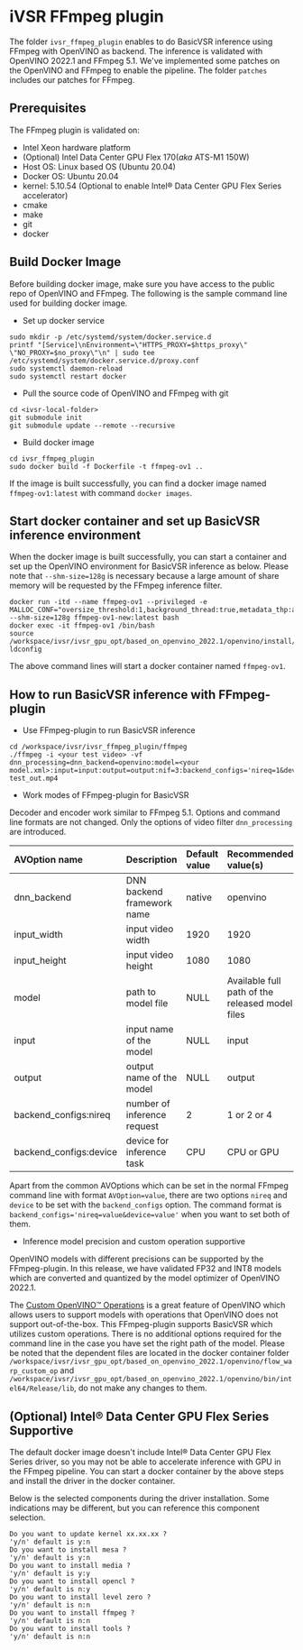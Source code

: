 # iVSR FFmpeg plugin
The folder `ivsr_ffmpeg_plugin` enables to do BasicVSR inference using FFmpeg with OpenVINO as backend. The inference is validated with OpenVINO 2022.1 and FFmpeg 5.1. We've implemented some patches on the OpenVINO and FFmpeg to enable the pipeline.
The folder `patches` includes our patches for FFmpeg.

## Prerequisites
The FFmpeg plugin is validated on:
- Intel Xeon hardware platform
- (Optional) Intel Data Center GPU Flex 170(*aka* ATS-M1 150W)
- Host OS: Linux based OS (Ubuntu 20.04)
- Docker OS: Ubuntu 20.04
- kernel: 5.10.54 (Optional to enable Intel® Data Center GPU Flex Series accelerator)
- cmake
- make
- git
- docker 

## Build Docker Image
Before building docker image, make sure you have access to the public repo of OpenVINO and FFmpeg.
The following is the sample command line used for building docker image.
- Set up docker service
```
sudo mkdir -p /etc/systemd/system/docker.service.d
printf "[Service]\nEnvironment=\"HTTPS_PROXY=$https_proxy\" \"NO_PROXY=$no_proxy\"\n" | sudo tee /etc/systemd/system/docker.service.d/proxy.conf
sudo systemctl daemon-reload
sudo systemctl restart docker
```
- Pull the source code of OpenVINO and FFmpeg with git
```
cd <ivsr-local-folder>
git submodule init
git submodule update --remote --recursive
```
- Build docker image
```
cd ivsr_ffmpeg_plugin
sudo docker build -f Dockerfile -t ffmpeg-ov1 ..
```
If the image is built successfully, you can find a docker image named `ffmpeg-ov1:latest` with command `docker images`.

## Start docker container and set up BasicVSR inference environment
When the docker image is built successfully, you can start a container and set up the OpenVINO environment for BasicVSR inference as below. Please note that `--shm-size=128g` is necessary because a large amount of share memory will be requested by the FFmpeg inference filter.
```
docker run -itd --name ffmpeg-ov1 --privileged -e MALLOC_CONF="oversize_threshold:1,background_thread:true,metadata_thp:auto,dirty_decay_ms:9000000000,muzzy_decay_ms:9000000000" --shm-size=128g ffmpeg-ov1-new:latest bash
docker exec -it ffmpeg-ov1 /bin/bash
source /workspace/ivsr/ivsr_gpu_opt/based_on_openvino_2022.1/openvino/install/setupvars.sh
ldconfig
```
The above command lines will start a docker container named `ffmpeg-ov1`.
## How to run BasicVSR inference with FFmpeg-plugin
- Use FFmpeg-plugin to run BasicVSR inference
```
cd /workspace/ivsr/ivsr_ffmpeg_plugin/ffmpeg
./ffmpeg -i <your test video> -vf dnn_processing=dnn_backend=openvino:model=<your model.xml>:input=input:output=output:nif=3:backend_configs='nireq=1&device=CPU' test_out.mp4
```

- Work modes of FFmpeg-plugin for BasicVSR

Decoder and encoder work similar to FFmpeg 5.1. Options and command line formats are not changed.
Only the options of video filter `dnn_processing` are introduced.

|AVOption name|Description|Default value|Recommended value(s)|
|:--|:--|:--|:--|
|dnn_backend|DNN backend framework name|native|openvino|
|input_width|input video width|1920|1920|
|input_height|input video height|1080|1080|
|model|path to model file|NULL|Available full path of the released model files|
|input|input name of the model|NULL|input|
|output|output name of the model|NULL|output|
|backend_configs:nireq|number of inference request|2|1 or 2 or 4|
|backend_configs:device|device for inference task|CPU|CPU or GPU|

Apart from the common AVOptions which can be set in the normal FFmpeg command line with format `AVOption=value`, there are two options `nireq` and `device` to be set with the `backend_configs` option. The command format is `backend_configs='nireq=value&device=value'` when you want to set both of them.

- Inference model precision and custom operation supportive 

OpenVINO models with different precisions can be supported by the FFmpeg-plugin. In this release, we have validated FP32 and INT8 models which are converted and quantized by the model optimizer of OpenVINO 2022.1.

The [Custom OpenVINO™ Operations](https://docs.openvino.ai/latest/openvino_docs_Extensibility_UG_add_openvino_ops.html) is a great feature of OpenVINO which allows users to support models with operations that OpenVINO does not support out-of-the-box. 
This FFmpeg-plugin supports BasicVSR which utilizes custom operations. There is no additional options required for the command line in the case you have set the right path of the model. Please be noted that the dependent files are located in the docker container folder `/workspace/ivsr/ivsr_gpu_opt/based_on_openvino_2022.1/openvino/flow_warp_custom_op` and `/workspace/ivsr/ivsr_gpu_opt/based_on_openvino_2022.1/openvino/bin/intel64/Release/lib`, do not make any changes to them.

## (Optional) Intel® Data Center GPU Flex Series Supportive
The default docker image doesn't include Intel® Data Center GPU Flex Series driver, so you may not be able to accelerate inference with GPU in the FFmpeg pipeline. You can start a docker container by the above steps and install the driver in the docker container.

Below is the selected components during the driver installation. Some indications may be different, but you can reference this component selection.
```
Do you want to update kernel xx.xx.xx ?
'y/n' default is y:n
Do you want to install mesa ?
'y/n' default is y:n
Do you want to install media ?
'y/n' default is y:y
Do you want to install opencl ?
'y/n' default is n:y
Do you want to install level zero ?
'y/n' default is n:n
Do you want to install ffmpeg ?
'y/n' default is n:n
Do you want to install tools ?
'y/n' default is n:n
```
